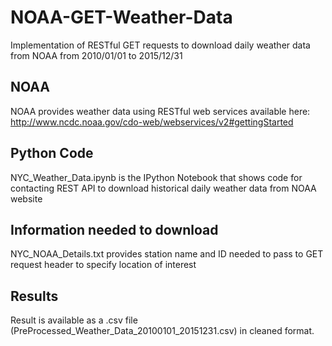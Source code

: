 # NOAA-GET-Weather-Data
Implementation of RESTful GET requests to download daily weather data from NOAA from 2010/01/01 to 2015/12/31

## NOAA
NOAA provides weather data using RESTful web services available here: http://www.ncdc.noaa.gov/cdo-web/webservices/v2#gettingStarted

## Python Code
NYC_Weather_Data.ipynb is the IPython Notebook that shows code for contacting REST API to download historical daily weather data from NOAA website

## Information needed to download
NYC_NOAA_Details.txt provides station name and ID needed to pass to GET request header to specify location of interest

## Results
Result is available as a .csv file (PreProcessed_Weather_Data_20100101_20151231.csv) in cleaned format. 

